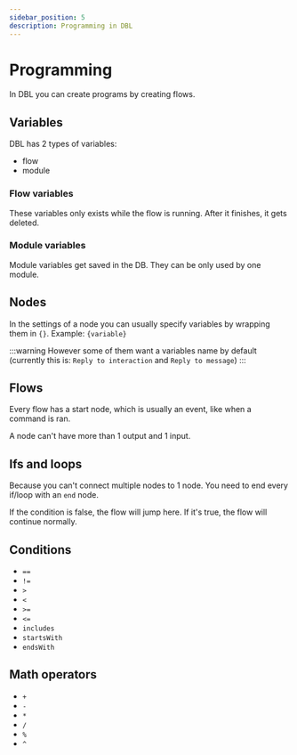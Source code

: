 ```yaml
---
sidebar_position: 5
description: Programming in DBL
---
```


# Programming
In DBL you can create programs by creating flows.

## Variables
DBL has 2 types of variables:
- flow
- module

### Flow variables
These variables only exists while the flow is running.
After it finishes, it gets deleted.

### Module variables
Module variables get saved in the DB.
They can be only used by one module.

## Nodes
In the settings of a node you can usually specify variables by wrapping them in `{}`.
Example: `{variable}`

:::warning
However some of them want a variables name by default (currently this is: `Reply to interaction` and `Reply to message`)
:::

## Flows
Every flow has a start node, which is usually an event, like when a command is ran.

A node can't have more than 1 output and 1 input.

## Ifs and loops
Because you can't connect multiple nodes to 1 node. You need to end every if/loop with an `end` node.

If the condition is false, the flow will jump here. If it's true, the flow will continue normally.

## Conditions
- `==`
- `!=`
- `>`
- `<`
- `>=`
- `<=`
- `includes`
- `startsWith`
- `endsWith`

## Math operators
- `+`
- `-`
- `*`
- `/`
- `%`
- `^`